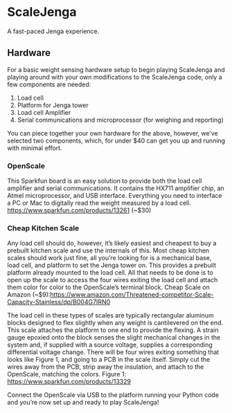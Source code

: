 # ScaleJenga

A fast-paced Jenga experience. 

## Hardware
For a basic weight sensing hardware setup to begin playing ScaleJenga and playing around with your own modifications to the ScaleJenga code, only a few components are needed:
1. Load cell
2. Platform for Jenga tower
3. Load cell Amplifier
4. Serial communications and microprocessor (for weighing and reporting)

You can piece together your own hardware for the above, however, we’ve selected two components, which, for under $40 can get you up and running with minimal effort. 

### OpenScale
This Sparkfun board is an easy solution to provide both the load cell amplifier and serial communications. It contains the HX711 amplifier chip, an Atmel microprocessor, and USB interface. Everything you need to interface a PC or Mac to digitally read the weight measured by a load cell. 
https://www.sparkfun.com/products/13261 (~$30)

### Cheap Kitchen Scale
Any load cell should do, however, it’s likely easiest and cheapest to buy a prebuilt kitchen scale and use the internals of this. Most cheap kitchen scales should work just fine, all you’re looking for is a mechanical base, load cell, and platform to set the Jenga tower on. This provides a prebuilt platform already mounted to the load cell. All that needs to be done is to open up the scale to access the four wires exiting the load cell and attach them color for color to the OpenScale’s terminal block. 
Cheap Scale on Amazon (~$9):https://www.amazon.com/Threatened-competitor-Scale-Capacity-Stainless/dp/B004G7IRN0 

The load cell in these types of scales are typically rectangular aluminum blocks designed to flex slightly when any weight is cantilevered on the end. This scale attaches the platform to one end to provide the flexing. A strain gauge epoxied onto the block senses the slight mechanical changes in the system and, if supplied with a source voltage, supplies a corresponding differential voltage change. There will be four wires exiting something that looks like Figure 1, and going to a PCB in the scale itself. Simply cut the wires away from the PCB, strip away the insulation, and attach to the OpenScale, matching the colors.
Figure 1: https://www.sparkfun.com/products/13329

Connect the OpenScale via USB to the platform running your Python code and you’re now set up and ready to play ScaleJenga!

